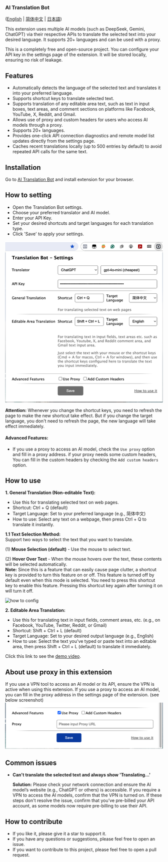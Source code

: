 ### AI Translation Bot
([English](README.md) | [简体中文](README_zh.md) | [日本語](README_ja.md))

This extension uses multiple AI models (such as DeepSeek, Gemini, ChatGPT) via their respective APIs to translate the selected text into your desired language. It supports 20+ languages and can be used with a proxy.

This is a completely free and open-source project. You can configure your API key in the settings page of the extension. It will be stored locally, ensuring no risk of leakage.

## Features
- Automatically detects the language of the selected text and translates it into your preferred language.
- Supports shortcut keys to translate selected text.
- Supports translation of any editable area text, such as text in input boxes, text areas, and comment sections on platforms like Facebook, YouTube, X, Reddit, and Gmail.
- Allows use of proxy and custom headers for users who access AI models through a proxy.
- Supports 20+ languages.
- Provides one-click API connection diagnostics and remote model list updates directly from the settings page.
- Caches recent translations locally (up to 500 entries by default) to avoid repeated API calls for the same text.

## Installation
Go to [AI Translation Bot](https://chromewebstore.google.com/detail/chatgpt-translation-bot/fglemdfemikhijpgojdobdgplbcfomdf) and install extension for your browser.

## How to setting
- Open the Translation Bot settings.
- Choose your preferred translator and AI model.
- Enter your API Key.
- Set your desired shortcuts and target languages for each translation type.
- Click 'Save' to apply your settings. 

![how to config](/images/how-to-config.png)

**Attention:** Whenever you change the shortcut keys, you need to refresh the page to make the new shortcut take effect.
But if you change the target language, you don't need to refresh the page, the new language will take effect immediately.

#### Advanced Features:
- If you use a proxy to access an AI model, check the `Use proxy` option and fill in a proxy address.
if your proxy needs some custom headers, You can fill in the custom headers by checking the `Add custom headers` option.


## How to use
**1. General Translation (Non-editable Text):**

  - Use this for translating selected text on web pages.
  - Shortcut: Ctrl + Q (default)
  - Target Language: Set to your preferred language (e.g., 简体中文)
  - How to use: Select any text on a webpage, then press Ctrl + Q to translate it instantly.

  **1.1 Text Selection Method:**    
  Support two ways to select the text that you want to translate.   

  (1) **Mouse Selection (default)** - Use the mouse to select text.        

  (2) **Hover Over Text** - When the mouse hovers over the text, these contents will be selected automatically.      
  **Note:** Since this is a feature that can easily cause page clutter, a shortcut key is provided to turn this feature on or off. This feature is turned off by default even when this mode is selected. You need to press this shortcut key to enable this feature. Pressing this shortcut key again after turning it on will turn it off.   

  ![how to config](/images/how-to-config-1.png)   

**2. Editable Area Translation:**

  - Use this for translating text in input fields, comment areas, etc. (e.g., on Facebook, YouTube, Twitter, Reddit, or Gmail)
  - Shortcut: Shift + Ctrl + L (default)
  - Target Language: Set to your desired output language (e.g., English)
  - How to use: Select the text you've typed or paste text into an editable area, then press Shift + Ctrl + L (default) to translate it immediately.


Click this link to see the [demo video](https://www.youtube.com/watch?v=tr90eCvougE).

## About use proxy in this extension  
If you use a VPN tool to access an AI model or its API, ensure the VPN is active when using this extension.
If you use a proxy to access an AI model, you can fill in the proxy address in the settings page of the extension. (see below screenshot)
![config the proxy](/images/free-proxy.png)   

## Common issues   
- **Can't translate the selected text and always show 'Translating...'**   

  **Solution:** Please check your network connection and ensure the AI model’s website (e.g., ChatGPT or others) is accessible. If you require a VPN to access the AI models, confirm that the VPN is turned on. If these steps don't resolve the issue, confirm that you’ve pre-billed your API account, as some models now require pre-billing to use their API.  


## How to contribute
* If you like it, please give it a star to support it.   
* If you have any questions or suggestions, please feel free to open an issue.    
* If you want to contribute to this project, please feel free to open a pull request.     
